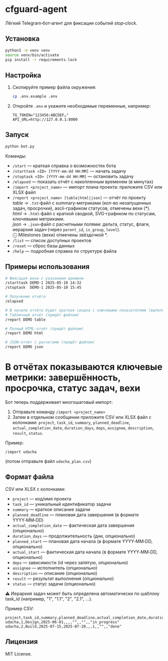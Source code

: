 # cfguard‑agent

Лёгкий Telegram‑бот‑агент для фиксации событий *stop‑clock*.

## Установка

```bash
python3 -m venv venv
source venv/bin/activate
pip install -r requirements.lock
```

## Настройка

1. Скопируйте пример файла окружения:
   ```bash
   cp .env.example .env
   ```
2. Откройте `.env` и укажите необходимые переменные, например:
   ```env
   TG_TOKEN="123456:ABCDEF…"
   API_URL=http://127.0.0.1:8000
   ```

## Запуск

```bash
python bot.py
```

Команды:
* `/start` — краткая справка о возможностях бота
* `/starttask <ID> [YYYY‑mm‑dd HH:MM]` — начать задачу
* `/stoptask <ID> [YYYY‑mm‑dd HH:MM]` — остановить задачу
* `/elapsed` — показать отчёт с накопленным временем (в минутах)
* `/import <project_name>` — импорт плана проекта: приложите CSV или XLSX файл
* `/report <project_name> [table|html|json]` — отчёт по проекту  
  *table* → `.txt`‑файл с summary-метриками (кол-во незапущенных задач, просрочки), ascii-графиком статусов, отмечены вехи (*).  
*html*  → `.html`‑файл с краткой сводкой, SVG-графиком по статусам, ключевыми метриками.  
  *json*  → `.json`‑файл с расчетными полями: дельта, статус, флаги, иерархия задач (через `parent_id`, `is_group`, `level`).  
  ⓘ Milestones (вехи) отмечены звёздочкой *.
* `/list` — список доступных проектов
* `/reset` — сброс базы данных
* `/help` — подробная справка по структуре файла

## Примеры использования

```bash
# Фиксация вехи с указанием времени
/starttask DEMO-1 2025-05-10 14:32
/stoptask  DEMO-1 2025-05-10 15:45

# Получение отчёта
/elapsed
```

```bash
# В начале отчёта будет краткая сводка с ключевыми показателями (выполнено, в работе, не начато, просрочено)
# Табличный отчёт (придёт файлом)
/report DEMO table

# Полный HTML‑отчёт (придёт файлом)
/report DEMO html

# JSON-отчёт с расчетами (придёт файлом)
/report DEMO json
```

# В отчётах показываются ключевые метрики: завершённость, просрочка, статус задач, вехи

Бот теперь поддерживает многошаговый импорт:
1. Отправьте команду `/import <project_name>`
2. Затем в отдельном сообщении приложите CSV или XLSX файл с колонками:
   `project`, `task_id`, `summary`, `planned_deadline`, `actual_completion_date`, `duration_days`, `deps`, `assignee`, `description`, `result`, `status`.

Пример:
```
/import udacha
```
(потом отправьте файл `udacha_plan.csv`)

## Формат файла

CSV или XLSX с колонками:
- `project` — код/имя проекта
- `task_id` — уникальный идентификатор задачи
- `summary` — краткое описание задачи
- `planned_deadline` — плановая дата завершения (в формате YYYY‑MM‑DD)
- `actual_completion_date` — фактическая дата завершения (опционально)
- `duration_days` — продолжительность (дни, опционально)
- `planned_start` — плановая дата начала (в формате YYYY‑MM‑DD, опционально)
- `actual_start` — фактическая дата начала (в формате YYYY‑MM‑DD, опционально)
- `deps` — зависимости (id через запятую, опционально)
- `assignee` — исполнитель (опционально)
- `description` — описание (опционально)
- `result` — результат выполнения (опционально)
- `status` — статус задачи (опционально)

⚠️ Иерархия задач может быть определена автоматически по шаблону task_id (например, "1", "1.1", "2", "2.1", …).

Пример CSV:
```
project,task_id,summary,planned_deadline,actual_completion_date,duration_days,deps,assignee,description,result,status
udacha,1,Design,2025-06-01,,,,"",,"",,"in_progress"
udacha,2,Build,2025-07-15,2025-07-20,,,1,,"",,"done"
```

## Лицензия

MIT License.
